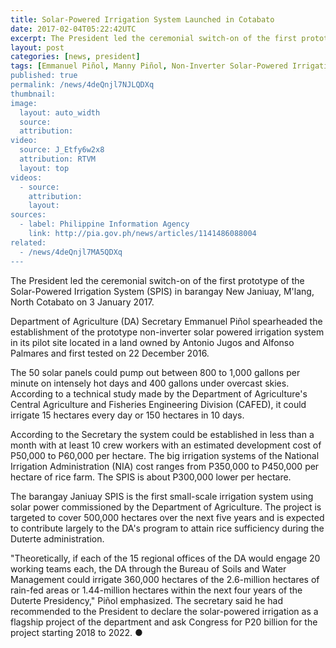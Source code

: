 ```yaml
---
title: Solar-Powered Irrigation System Launched in Cotabato
date: 2017-02-04T05:22:42UTC
excerpt: The President led the ceremonial switch-on of the first prototype of the Solar-Powered Irrigation System in barangay New Janiuay, M'lang, North Cotabato on 3 January 2017.
layout: post
categories: [news, president]
tags: [Emmanuel Piñol, Manny Piñol, Non-Inverter Solar-Powered Irrigation System, SPIS, National Irrigation Administration, NIA, Central Agriculture and Fisheries Engineering Division, CAFED, Antonio Jugos, Alfonso Palmares, New Janiuay, M'lang, North Cotabato]
published: true
permalink: /news/4deQnjl7NJLQDXq
thumbnail:
image:
  layout: auto_width
  source: 
  attribution: 
video:
  source: J_Etfy6w2x8
  attribution: RTVM
  layout: top
videos:
  - source: 
    attribution: 
    layout: 
sources:
  - label: Philippine Information Agency
    link: http://pia.gov.ph/news/articles/1141486088004
related:
  - /news/4deQnjl7MA5QDXq
---
```


The President led the ceremonial switch-on of the first prototype of the Solar-Powered Irrigation System (SPIS) in barangay New Janiuay, M'lang, North Cotabato on 3 January 2017.

Department of Agriculture (DA) Secretary Emmanuel Piñol spearheaded the establishment of the prototype non-inverter solar powered irrigation system in its pilot site located in a land owned by Antonio Jugos and Alfonso Palmares and first tested on 22 December 2016.

The 50 solar panels could pump out between 800 to 1,000 gallons per minute on intensely hot days and 400 gallons under overcast skies.
According to a technical study made by the Department of Agriculture's Central Agriculture and Fisheries Engineering Division (CAFED), it could irrigate 15 hectares every day or 150 hectares in 10 days.

According to the Secretary the system could be established in less than a month with at least 10 crew workers with an estimated development cost of P50,000 to P60,000 per hectare.
The big irrigation systems of the National Irrigation Administration (NIA) cost ranges from P350,000 to P450,000 per hectare of rice farm.
The SPIS is about P300,000 lower per hectare.

The barangay Janiuay SPIS is the first small-scale irrigation system using solar power commissioned by the Department of Agriculture.
The project is targeted to cover 500,000 hectares over the next five years and is expected to contribute largely to the DA's program to attain rice sufficiency during the Duterte administration.

"Theoretically, if each of the 15 regional offices of the DA would engage 20 working teams each, the DA through the Bureau of Soils and Water Management could irrigate 360,000 hectares of the 2.6-million hectares of rain-fed areas or 1.44-million hectares within the next four years of the Duterte Presidency," Piñol  emphasized.
The secretary said he had recommended to the President to declare the solar-powered irrigation as a flagship project of the department and ask Congress for P20 billion for the project starting 2018 to 2022.
&#x25cf;
